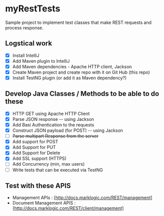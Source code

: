 # myRestTests
Sample project to implement test classes that make REST requests and process response.

## Logstical work
- [x] Install IntelliJ
- [x] Add Maven plugin to IntelliJ
- [x] Add Maven dependencies - Apache HTTP client, Jackson
- [x] Create Maven project and create repo with it on Git Hub (this repo)
- [x] Install TestNG plugin (or add it as Maven dependency?)

## Develop Java Classes / Methods to be able to do these
- [x] HTTP GET using Apache HTTP Client
- [x] Parse JSON response -- using Jackson
- [x] Add Basi Authentication to the requests
- [x] Construct JSON payload (for POST) -- using Jackson
- [ ] ~~Parse multipart Response from the server~~
- [x] Add support for POST
- [x] Add Support for PUT
- [x] Add Support for Delete
- [x] Add SSL support (HTTPS)
- [ ] Add Concurrency (min, max users)
- [ ] Write tests that can be executed via TestNG
 
## Test with these APIS
* Management APIs : [http://docs.marklogic.com/REST/management]
* Document Management APIS : [http://docs.marklogic.com/REST/client/management]

